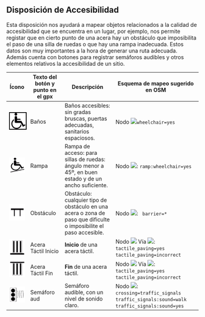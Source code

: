 ## Disposición de Accesibilidad
Esta disposición nos ayudará a mapear objetos relacionados a la calidad de accesibilidad que se encuentra en un lugar, por ejemplo, nos permite registar que en cierto punto de una acera hay un obstáculo que imposibilita el paso de una silla de ruedas o que hay una rampa inadecuada. Estos datos son muy importantes a la hora de generar una ruta adecuada. Además cuenta con botones para registrar semáforos audibles y otros elementos relativos la accesibilidad de un sitio.

| Ícono  | Texto del botón y punto en el gpx  | Descripción   | Esquema de mapeo sugerido en OSM   |
|--------|------------------------------------|---------------|------------------------------------|
|<img src="https://github.com/EmmanuelAB/Pruebas/blob/master/negros/ba%C3%B1os.png?raw=true" width="100" heigth="100" style="border: 2px solid black;">| Baños |Baños accesibles: sin gradas bruscas, puertas adecuadas, sanitarios espaciosos.|    Nodo ![](https://wiki.openstreetmap.org/w/images/2/20/Mf_node.svg)`wheelchair=yes `| 
|<img src="https://github.com/EmmanuelAB/Pruebas/blob/master/negros/rampa.png?raw=true" width="100" heigth="100">   | Rampa  | Rampa de acceso: para sillas de ruedas: ángulo menor a 45º, en buen estado y de un ancho suficiente.|Nodo ![](https://wiki.openstreetmap.org/w/images/2/20/Mf_node.svg): `ramp:wheelchair=yes`|
|<img src="https://github.com/EmmanuelAB/Pruebas/blob/master/negros/obstaculo.png?raw=true" width="100" heigth="100">  | Obstáculo  | Obstáculo: cualquier tipo de obstáculo en una acera o zona de paso que dificulte o imposibilite el paso accesible.  | Nodo ![](https://wiki.openstreetmap.org/w/images/2/20/Mf_node.svg): ` barrier=*`|
|<img src="https://github.com/EmmanuelAB/Pruebas/blob/master/negros/touch_inicio.png?raw=true" width="100" heigth="100">|  Acera Táctil Inicio | **Inicio** de una acera táctil.| Nodo ![](https://wiki.openstreetmap.org/w/images/2/20/Mf_node.svg) Vía ![](https://wiki.openstreetmap.org/w/images/0/0f/Mf_area.svg): `tactile_paving=yes tactile_paving=incorrect`  |
|<img src="https://github.com/EmmanuelAB/Pruebas/blob/master/negros/touch_fin.png?raw=true" width="100" heigth="100">  |  Acera Táctil Fin | **Fin** de una acera táctil.  | Nodo ![](https://wiki.openstreetmap.org/w/images/2/20/Mf_node.svg) Vía ![](https://wiki.openstreetmap.org/w/images/0/0f/Mf_area.svg): `tactile_paving=yes tactile_paving=incorrect`|
|<img src="https://github.com/EmmanuelAB/Pruebas/blob/master/negros/semaforo.png?raw=true" width="100" heigth="100">| Semáforo aud  | Semáforo audible, con un nivel de sonido claro.|Nodo ![](https://wiki.openstreetmap.org/w/images/2/20/Mf_node.svg): ` crossing=traffic_signals  traffic_signals:sound=walk traffic_signals:sound=yes` |

